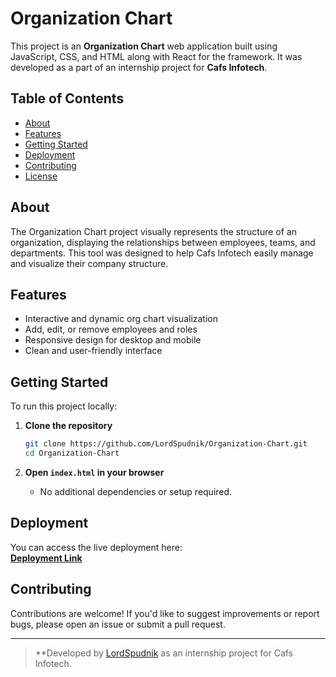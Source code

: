 # Organization Chart

This project is an **Organization Chart** web application built using JavaScript, CSS, and HTML along with React for the framework. It was developed as a part of an internship project for **Cafs Infotech**.

## Table of Contents

- [About](#about)
- [Features](#features)
- [Getting Started](#getting-started)
- [Deployment](#deployment)
- [Contributing](#contributing)
- [License](#license)

## About

The Organization Chart project visually represents the structure of an organization, displaying the relationships between employees, teams, and departments. This tool was designed to help Cafs Infotech easily manage and visualize their company structure.

## Features

- Interactive and dynamic org chart visualization
- Add, edit, or remove employees and roles
- Responsive design for desktop and mobile
- Clean and user-friendly interface

## Getting Started

To run this project locally:

1. **Clone the repository**

   ```bash
   git clone https://github.com/LordSpudnik/Organization-Chart.git
   cd Organization-Chart
   ```

2. **Open `index.html` in your browser**
   - No additional dependencies or setup required.

## Deployment

You can access the live deployment here:  
**[Deployment Link](https://Organizationchart.netlify.app/)**

## Contributing

Contributions are welcome! If you'd like to suggest improvements or report bugs, please open an issue or submit a pull request.

---

> \*\*Developed by [LordSpudnik](https://github.com/LordSpudnik) as an internship project for Cafs Infotech.

